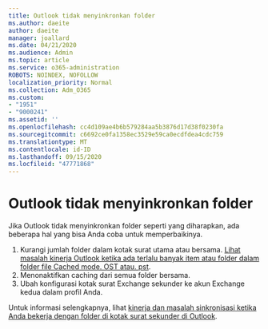 ```yaml
---
title: Outlook tidak menyinkronkan folder
ms.author: daeite
author: daeite
manager: joallard
ms.date: 04/21/2020
ms.audience: Admin
ms.topic: article
ms.service: o365-administration
ROBOTS: NOINDEX, NOFOLLOW
localization_priority: Normal
ms.collection: Adm_O365
ms.custom:
- "1951"
- "9000241"
ms.assetid: ''
ms.openlocfilehash: cc4d109ae4b6b579284aa5b3876d17d38f0230fa
ms.sourcegitcommit: c6692ce0fa1358ec3529e59ca0ecdfdea4cdc759
ms.translationtype: MT
ms.contentlocale: id-ID
ms.lasthandoff: 09/15/2020
ms.locfileid: "47771868"
---
```

# <a name="outlook-not-synching-folders"></a>Outlook tidak menyinkronkan folder

Jika Outlook tidak menyinkronkan folder seperti yang diharapkan, ada beberapa hal yang bisa Anda coba untuk memperbaikinya.

1. Kurangi jumlah folder dalam kotak surat utama atau bersama. [Lihat masalah kinerja Outlook ketika ada terlalu banyak item atau folder dalam folder file Cached mode. OST atau. pst](https://support.microsoft.com/help/2768656).
2. Menonaktifkan caching dari semua folder bersama.
3. Ubah konfigurasi kotak surat Exchange sekunder ke akun Exchange kedua dalam profil Anda.

Untuk informasi selengkapnya, lihat [kinerja dan masalah sinkronisasi ketika Anda bekerja dengan folder di kotak surat sekunder di Outlook](https://support.microsoft.com/help/3115602).
